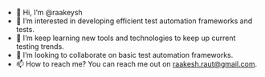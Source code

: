- 👋 Hi, I’m @raakeysh
- 👀 I’m interested in developing efficient test automation frameworks and tests.
- 🌱 I’m keep learning new tools and technologies to keep up current testing trends.
- 💞️ I’m looking to collaborate on basic test automation frameworks.
- 📫 How to reach me? You can reach me out on raakesh.raut@gmail.com.

<!---
raakeysh/raakeysh is a ✨ special ✨ repository because its `README.md` (this file) appears on your GitHub profile.
You can click the Preview link to take a look at your changes.
--->
